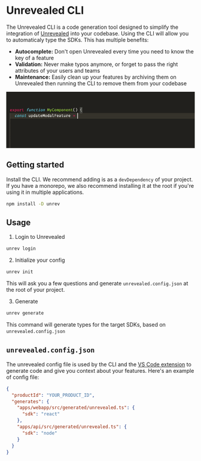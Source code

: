 # Unrevealed CLI

The Unrevealed CLI is a code generation tool designed to simplify the integration of [Unrevealed](https://unrevealed.tech) into your codebase. Using the CLI will allow you to automaticaly type the SDKs. This has multiple benefits:

- **Autocomplete:** Don't open Unrevealed every time you need to know the key of a feature
- **Validation:** Never make typos anymore, or forget to pass the right attributes of your users and teams
- **Maintenance:** Easily clean up your features by archiving them on Unrevealed then running the CLI to remove them from your codebase

![Feature autocomplete example](resources/autocomplete-example.gif)

## Getting started

Install the CLI. We recommend adding is as a `devDependency` of your project. If you have a monorepo, we also recommend installing it at the root if you're using it in multiple applications.

```bash
npm install -D unrev
```

## Usage

1. Login to Unrevealed

```bash
unrev login
```

2. Initialize your config

```bash
unrev init
```

This will ask you a few questions and generate `unrevealed.config.json` at the root of your project.

3. Generate

```bash
unrev generate
```

This command will generate types for the target SDKs, based on `unrevealed.config.json`

## `unrevealed.config.json`

The unrevealed config file is used by the CLI and the [VS Code extension](https://marketplace.visualstudio.com/items?itemName=unrevealed.unrevealed-vscode) to generate code and give you context about your features. Here's an example of config file:

```json
{
  "productId": "YOUR_PRODUCT_ID",
  "generates": {
    "apps/webapp/src/generated/unrevealed.ts": {
      "sdk": "react"
    },
    "apps/api/src/generated/unrevealed.ts": {
      "sdk": "node"
    }
  }
}
```
